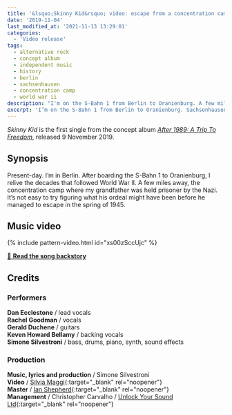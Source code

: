 ```yaml
---
title: '&lsquo;Skinny Kid&rsquo; video: escape from a concentration camp'
date: '2019-11-04'
last_modified_at: '2021-11-13 13:29:01'
categories:
  - 'Video release'
tags:
  - alternative rock
  - concept album
  - independent music
  - history
  - berlin
  - sachsenhausen
  - concentration camp
  - world war ii
description: "I'm on the S-Bahn 1 from Berlin to Oranienburg. A few miles away, the concentration camp where my grandfather was held prisoner by the Nazi."
excerpt: 'I’m on the S-Bahn 1 from Berlin to Oranienburg. Sachsenhausen camp, where my grandfather was held prisoner by the Nazi, is a few miles away.'
---
```

_Skinny Kid_ is the first single from the concept album [_After 1989: A Trip To Freedom_](/work/original-music-productions/after-1989/), released 9 November 2019.

## Synopsis

Present-day. I’m in Berlin. After boarding the S-Bahn 1 to Oranienburg, I relive the decades that followed World War II. A few miles away, the concentration camp where my grandfather was held prisoner by the Nazi. It’s not easy to try figuring what his ordeal might have been before he managed to escape in the spring of 1945.

## Music video

{% include pattern-video.html id="xs00zSccUjc" %}

<div class="text-center my-5 py-3">
  <a class="btn btn-lg btn-m2m btn-m2m-cta py-3 px-4 fw-bold" href="/blog/skinny-kid-song-backstory/" title="Read the song backstory"><span class="text-uppercase fs-4">🔗 <strong class="d-inline-block ms-1">Read the song backstory</strong></span></a>
</div>

## Credits

### Performers

**Dan Ecclestone** / lead vocals  
**Rachel Goodman** / vocals  
**Gerald Duchene** / guitars  
**Keven Howard Bellamy** / backing vocals  
**Simone Silvestroni** / bass, drums, piano, synth, sound effects

### Production

**Music, lyrics and production** / Simone Silvestroni  
**Video** / [Silvia Maggi](https://silviamaggidesign.com/){:target="_blank" rel="noopener"}  
**Master** / [Ian Shepherd](https://productionadvice.co.uk/about/){:target="_blank" rel="noopener"}  
**Management** / Christopher Carvalho / [Unlock Your Sound Ltd](https://unlockyoursound.com/){:target="_blank" rel="noopener"}  